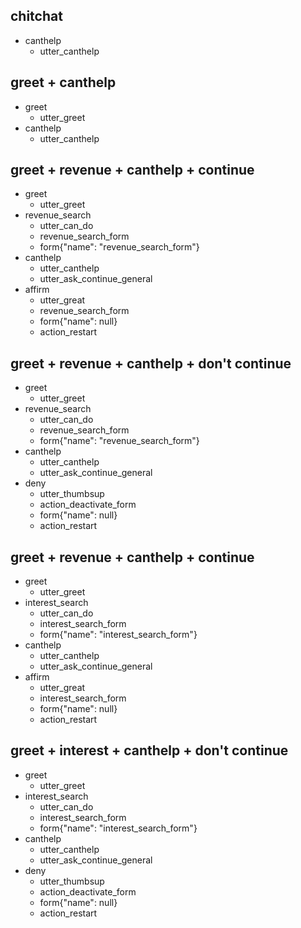 ## chitchat
* canthelp
    - utter_canthelp

## greet + canthelp
* greet
    - utter_greet
* canthelp
    - utter_canthelp

## greet + revenue + canthelp + continue
* greet
    - utter_greet
* revenue_search
    - utter_can_do
    - revenue_search_form
    - form{"name": "revenue_search_form"}
* canthelp
    - utter_canthelp
    - utter_ask_continue_general
* affirm
    - utter_great
    - revenue_search_form
    - form{"name": null}
    - action_restart

## greet + revenue + canthelp + don't continue
* greet
    - utter_greet
* revenue_search
    - utter_can_do
    - revenue_search_form
    - form{"name": "revenue_search_form"}
* canthelp
    - utter_canthelp
    - utter_ask_continue_general
* deny
    - utter_thumbsup
    - action_deactivate_form
    - form{"name": null}
    - action_restart

## greet + revenue + canthelp + continue
* greet
    - utter_greet
* interest_search
    - utter_can_do
    - interest_search_form
    - form{"name": "interest_search_form"}
* canthelp
    - utter_canthelp
    - utter_ask_continue_general
* affirm
    - utter_great
    - interest_search_form
    - form{"name": null}
    - action_restart

## greet + interest + canthelp + don't continue
* greet
    - utter_greet
* interest_search
    - utter_can_do
    - interest_search_form
    - form{"name": "interest_search_form"}
* canthelp
    - utter_canthelp
    - utter_ask_continue_general
* deny
    - utter_thumbsup
    - action_deactivate_form
    - form{"name": null}
    - action_restart
